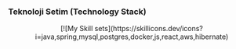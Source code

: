 ### Teknoloji Setim (Technology Stack)

<div align="center">
[![My Skill sets](https://skillicons.dev/icons?i=java,spring,mysql,postgres,docker,js,react,aws,hibernate)
</div>
